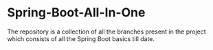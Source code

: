 # Spring-Boot-All-In-One

The repository is a collection of all the branches present in the project which consists of all the Spring Boot basics till date. 
